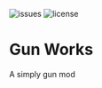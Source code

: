 ![issues](https://img.shields.io/github/issues/Nova-Committee/GunWorks?style=for-the-badge) 
![license](https://img.shields.io/github/license/Nova-Committee/GunWorks?style=for-the-badge)
# Gun Works
A simply gun mod
